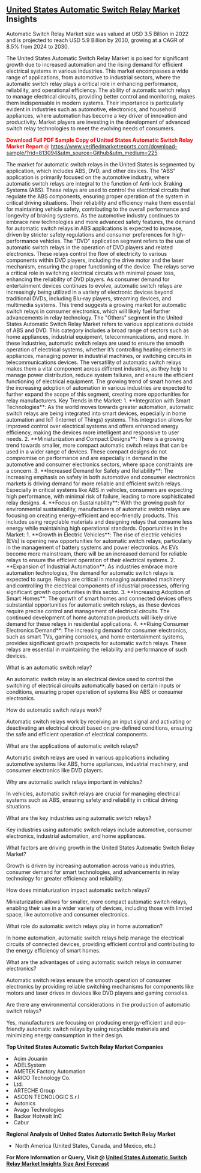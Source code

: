 <h2><a href="https://www.verifiedmarketreports.com/download-sample/?rid=813094&amp;utm_source=Github&amp;utm_medium=225" target="_blank">United States Automatic Switch Relay Market</a> Insights</h2><p>Automatic Switch Relay Market size was valued at USD 3.5 Billion in 2022 and is projected to reach USD 5.9 Billion by 2030, growing at a CAGR of 8.5% from 2024 to 2030.</p><p><p>The United States Automatic Switch Relay Market is poised for significant growth due to increased automation and the rising demand for efficient electrical systems in various industries. This market encompasses a wide range of applications, from automotive to industrial sectors, where the automatic switch relay plays a critical role in enhancing performance, reliability, and operational efficiency. The ability of automatic switch relays to manage electrical circuits, providing better control and monitoring, makes them indispensable in modern systems. Their importance is particularly evident in industries such as automotive, electronics, and household appliances, where automation has become a key driver of innovation and productivity. Market players are investing in the development of advanced switch relay technologies to meet the evolving needs of consumers. <p><span class=""><span style="color: #ff0000;"><strong>Download Full PDF Sample Copy of United States Automatic Switch Relay Market Report</strong> @ </span><a href="https://www.verifiedmarketreports.com/download-sample/?rid=813094&amp;utm_source=Github&amp;utm_medium=225" target="_blank">https://www.verifiedmarketreports.com/download-sample/?rid=813094&amp;utm_source=Github&amp;utm_medium=225</a></span></p> The market for automatic switch relays in the United States is segmented by application, which includes ABS, DVD, and other devices. The "ABS" application is primarily focused on the automotive industry, where automatic switch relays are integral to the function of Anti-lock Braking Systems (ABS). These relays are used to control the electrical circuits that regulate the ABS components, ensuring proper operation of the system in critical driving situations. Their reliability and efficiency make them essential for maintaining vehicle safety, contributing to the overall performance and longevity of braking systems. As the automotive industry continues to embrace new technologies and more advanced safety features, the demand for automatic switch relays in ABS applications is expected to increase, driven by stricter safety regulations and consumer preferences for high-performance vehicles. The "DVD" application segment refers to the use of automatic switch relays in the operation of DVD players and related electronics. These relays control the flow of electricity to various components within DVD players, including the drive motor and the laser mechanism, ensuring the proper functioning of the device. The relays serve a critical role in switching electrical circuits with minimal power loss, enhancing the reliability of DVD players. As consumer demand for entertainment devices continues to evolve, automatic switch relays are increasingly being utilized in a variety of electronic devices beyond traditional DVDs, including Blu-ray players, streaming devices, and multimedia systems. This trend suggests a growing market for automatic switch relays in consumer electronics, which will likely fuel further advancements in relay technology. The "Others" segment in the United States Automatic Switch Relay Market refers to various applications outside of ABS and DVD. This category includes a broad range of sectors such as home appliances, industrial equipment, telecommunications, and more. In these industries, automatic switch relays are used to ensure the smooth operation of electrical systems, whether it’s controlling heating elements in appliances, managing power in industrial machines, or switching circuits in telecommunications devices. The versatility of automatic switch relays makes them a vital component across different industries, as they help to manage power distribution, reduce system failures, and ensure the efficient functioning of electrical equipment. The growing trend of smart homes and the increasing adoption of automation in various industries are expected to further expand the scope of this segment, creating more opportunities for relay manufacturers. Key Trends in the Market: 1. **Integration with Smart Technologies**: As the world moves towards greater automation, automatic switch relays are being integrated into smart devices, especially in home automation and IoT (Internet of Things) systems. This integration allows for improved control over electrical systems and offers enhanced energy efficiency, making the devices more intelligent and responsive to user needs. 2. **Miniaturization and Compact Designs**: There is a growing trend towards smaller, more compact automatic switch relays that can be used in a wider range of devices. These compact designs do not compromise on performance and are especially in demand in the automotive and consumer electronics sectors, where space constraints are a concern. 3. **Increased Demand for Safety and Reliability**: The increasing emphasis on safety in both automotive and consumer electronics markets is driving demand for more reliable and efficient switch relays. Especially in critical systems like ABS in vehicles, consumers are expecting high performance, with minimal risk of failure, leading to more sophisticated relay designs. 4. **Focus on Sustainability**: With the growing push for environmental sustainability, manufacturers of automatic switch relays are focusing on creating energy-efficient and eco-friendly products. This includes using recyclable materials and designing relays that consume less energy while maintaining high operational standards. Opportunities in the Market: 1. **Growth in Electric Vehicles**: The rise of electric vehicles (EVs) is opening new opportunities for automatic switch relays, particularly in the management of battery systems and power electronics. As EVs become more mainstream, there will be an increased demand for reliable relays to ensure the efficient operation of their electrical systems. 2. **Expansion of Industrial Automation**: As industries embrace more automation technologies, the demand for automatic switch relays is expected to surge. Relays are critical in managing automated machinery and controlling the electrical components of industrial processes, offering significant growth opportunities in this sector. 3. **Increasing Adoption of Smart Homes**: The growth of smart homes and connected devices offers substantial opportunities for automatic switch relays, as these devices require precise control and management of electrical circuits. The continued development of home automation products will likely drive demand for these relays in residential applications. 4. **Rising Consumer Electronics Demand**: The increasing demand for consumer electronics, such as smart TVs, gaming consoles, and home entertainment systems, provides significant growth prospects for automatic switch relays. These relays are essential in maintaining the reliability and performance of such devices. <p>What is an automatic switch relay?</p> <p>An automatic switch relay is an electrical device used to control the switching of electrical circuits automatically based on certain inputs or conditions, ensuring proper operation of systems like ABS or consumer electronics.</p> <p>How do automatic switch relays work?</p> <p>Automatic switch relays work by receiving an input signal and activating or deactivating an electrical circuit based on pre-defined conditions, ensuring the safe and efficient operation of electrical components.</p> <p>What are the applications of automatic switch relays?</p> <p>Automatic switch relays are used in various applications including automotive systems like ABS, home appliances, industrial machinery, and consumer electronics like DVD players.</p> <p>Why are automatic switch relays important in vehicles?</p> <p>In vehicles, automatic switch relays are crucial for managing electrical systems such as ABS, ensuring safety and reliability in critical driving situations.</p> <p>What are the key industries using automatic switch relays?</p> <p>Key industries using automatic switch relays include automotive, consumer electronics, industrial automation, and home appliances.</p> <p>What factors are driving growth in the United States Automatic Switch Relay Market?</p> <p>Growth is driven by increasing automation across various industries, consumer demand for smart technologies, and advancements in relay technology for greater efficiency and reliability.</p> <p>How does miniaturization impact automatic switch relays?</p> <p>Miniaturization allows for smaller, more compact automatic switch relays, enabling their use in a wider variety of devices, including those with limited space, like automotive and consumer electronics.</p> <p>What role do automatic switch relays play in home automation?</p> <p>In home automation, automatic switch relays help manage the electrical circuits of connected devices, providing efficient control and contributing to the energy efficiency of smart homes.</p> <p>What are the advantages of using automatic switch relays in consumer electronics?</p> <p>Automatic switch relays ensure the smooth operation of consumer electronics by providing reliable switching mechanisms for components like motors and laser drives in devices like DVD players and gaming consoles.</p> <p>Are there any environmental considerations in the production of automatic switch relays?</p> <p>Yes, manufacturers are focusing on producing energy-efficient and eco-friendly automatic switch relays by using recyclable materials and minimizing energy consumption in their design.</p> </p><p><strong>Top United States Automatic Switch Relay Market Companies</strong></p><div data-test-id=""><p><li>Acim Jouanin</li><li> ADELSystem</li><li> AMETEK Factory Automation</li><li> ARICO Technology Co.</li><li> Ltd.</li><li> ARTECHE Group</li><li> ASCON TECNOLOGIC S.r.l</li><li> Autonics</li><li> Avago Technologies</li><li> Backer Hotwatt InC</li><li> Cabur</li></p><div><strong>Regional Analysis of&nbsp;United States Automatic Switch Relay Market</strong></div><ul><li dir="ltr"><p dir="ltr">North America&nbsp;(United States, Canada, and Mexico, etc.)</p></li></ul><p><strong>For More Information or Query, Visit @&nbsp;</strong><strong><a href="https://www.verifiedmarketreports.com/product/automatic-switch-relay-market/?utm_source=Github&amp;utm_medium=225" target="_blank">United States Automatic Switch Relay Market Insights Size And Forecast</a></strong></p></div>
